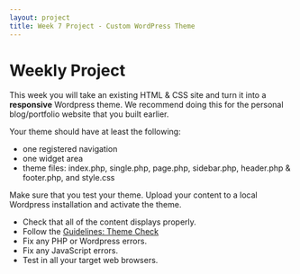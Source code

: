 ```yaml
---
layout: project
title: Week 7 Project - Custom WordPress Theme
---
```


# Weekly Project

This week you will take an existing HTML & CSS site and turn it into a **responsive** Wordpress theme. We recommend doing this for the personal blog/portfolio website that you built earlier.

Your theme should have at least the following:

* one registered navigation
* one widget area
* theme files: index.php, single.php, page.php, sidebar.php, header.php & footer.php, and style.css

Make sure that you test your theme. Upload your content to a local Wordpress installation and activate the theme.

* Check that all of the content displays properly.
* Follow the [Guidelines: Theme Check](http://make.wordpress.org/themes/guidelines/guidelines-theme-check/)
* Fix any PHP or Wordpress errors.
* Fix any JavaScript errors.
* Test in all your target web browsers.